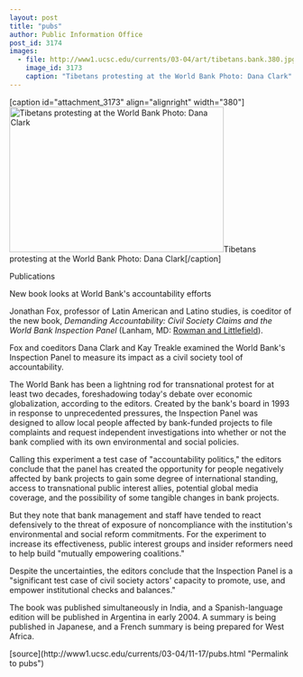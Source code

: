 ```yaml
---
layout: post
title: "pubs"
author: Public Information Office
post_id: 3174
images:
  - file: http://www1.ucsc.edu/currents/03-04/art/tibetans.bank.380.jpg
    image_id: 3173
    caption: "Tibetans protesting at the World Bank Photo: Dana Clark"
---
```


[caption id="attachment_3173" align="alignright" width="380"]<a href="http://localhost/mysite/wp-content/uploads/2003/11/tibetans.bank.380.jpg"><img class="size-full wp-image-3173" src="http://localhost/mysite/wp-content/uploads/2003/11/tibetans.bank.380.jpg" alt="Tibetans protesting at the World Bank Photo: Dana Clark" width="380" height="258" /></a>Tibetans protesting at the World Bank Photo: Dana Clark[/caption]
<p class="pagehead">
  Publications
</p>
<p class="sectionhead">
  New book looks at World Bank's accountability efforts
</p>
<p>
  Jonathan Fox, professor of Latin American and Latino studies, is coeditor of the new book, <i>Demanding Accountability: Civil Society Claims and the World Bank Inspection Panel</i> (Lanham, MD: <a href="http://www.rowmanlittlefield.com">Rowman and Littlefield</a>).
</p>
<p>
  Fox and coeditors Dana Clark and Kay Treakle examined the World Bank's Inspection Panel to measure its impact as a civil society tool of accountability.<br>
</p>
<p>
  The World Bank has been a lightning rod for transnational protest for at least two decades, foreshadowing today's debate over economic globalization, according to the editors. Created by the bank's board in 1993 in response to unprecedented pressures, the Inspection Panel was designed to allow local people affected by bank-funded projects to file complaints and request independent investigations into whether or not the bank complied with its own environmental and social policies.<br>
</p>
<p>
  Calling this experiment a test case of "accountability politics," the editors conclude that the panel has created the opportunity for people negatively affected by bank projects to gain some degree of international standing, access to transnational public interest allies, potential global media coverage, and the possibility of some tangible changes in bank projects.<br>
</p>
<p>
  But they note that bank management and staff have tended to react defensively to the threat of exposure of noncompliance with the institution's environmental and social reform commitments. For the experiment to increase its effectiveness, public interest groups and insider reformers need to help build "mutually empowering coalitions."<br>
</p>
<p>
  Despite the uncertainties, the editors conclude that the Inspection Panel is a "significant test case of civil society actors' capacity to promote, use, and empower institutional checks and balances."<br>
</p>
<p>
  The book was published simultaneously in India, and a Spanish-language edition will be published in Argentina in early 2004. A summary is being published in Japanese, and a French summary is being prepared for West Africa.
</p>
<p>

</p>
<p>

</p>
[source](http://www1.ucsc.edu/currents/03-04/11-17/pubs.html "Permalink to pubs")
